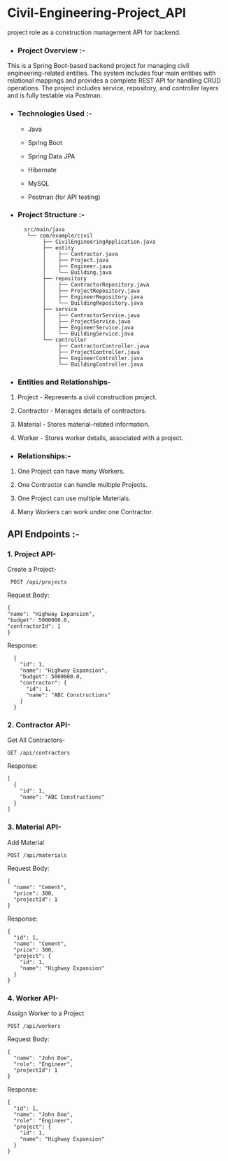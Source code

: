# Civil-Engineering-Project_API
project role as a construction management API for backend.

- ### Project Overview :-

This is a Spring Boot-based backend project for managing civil engineering-related entities. The system includes four main entities with relational mappings and provides a complete REST API for handling CRUD operations. The project includes service, repository, and controller layers and is fully testable via Postman.

- ### Technologies Used :-

  - Java

  - Spring Boot

  - Spring Data JPA

  - Hibernate

  - MySQL

  - Postman (for API testing)

- ### **Project Structure :-**

        src/main/java
         └── com/example/civil
              ├── CivilEngineeringApplication.java
              ├── entity
              │    ├── Contractor.java
              │    ├── Project.java
              │    ├── Engineer.java
              │    └── Building.java
              ├── repository
              │    ├── ContractorRepository.java
              │    ├── ProjectRepository.java
              │    ├── EngineerRepository.java
              │    └── BuildingRepository.java
              ├── service
              │    ├── ContractorService.java
              │    ├── ProjectService.java
              │    ├── EngineerService.java
              │    └── BuildingService.java
              └── controller
                   ├── ContractorController.java
                   ├── ProjectController.java
                   ├── EngineerController.java
                   └── BuildingController.java

- ### Entities and Relationships-

 1. Project - Represents a civil construction project.

 2. Contractor - Manages details of contractors.

 3. Material - Stores material-related information.

 4. Worker - Stores worker details, associated with a project.

- ### Relationships:-
 
1. One Project can have many Workers.

2. One Contractor can handle multiple Projects.

3. One Project can use multiple Materials.

4. Many Workers can work under one Contractor.



## API Endpoints :-

### 1. Project API-
Create a Project- 
  
     POST /api/projects

Request Body:

    {
    "name": "Highway Expansion",
    "budget": 5000000.0,
    "contractorId": 1
    }

Response:

      {
        "id": 1,
        "name": "Highway Expansion",
        "budget": 5000000.0,
        "contractor": {
          "id": 1,
          "name": "ABC Constructions"
        }
      }

### 2. Contractor API-

Get All Contractors-

    GET /api/contractors

Response:

    [
      {
        "id": 1,
        "name": "ABC Constructions"
      }
    ]
     
### 3. Material API-

Add Material

    POST /api/materials

Request Body:

    {
      "name": "Cement",
      "price": 300,
      "projectId": 1
    }
    
Response:

    {
      "id": 1,
      "name": "Cement",
      "price": 300,
      "project": {
        "id": 1,
        "name": "Highway Expansion"
      }
    }

### 4. Worker API-

Assign Worker to a Project

    POST /api/workers

Request Body:

    {
      "name": "John Doe",
      "role": "Engineer",
      "projectId": 1
    }

Response:

    {
      "id": 1,
      "name": "John Doe",
      "role": "Engineer",
      "project": {
        "id": 1,
        "name": "Highway Expansion"
      }
    }
